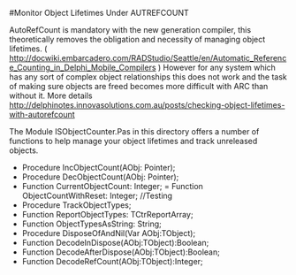 #Monitor Object Lifetimes Under AUTREFCOUNT


AutoRefCount is mandatory with the new generation compiler, this theoretically removes the obligation and necessity of managing object lifetimes.  ( http://docwiki.embarcadero.com/RADStudio/Seattle/en/Automatic_Reference_Counting_in_Delphi_Mobile_Compilers )
However for any system which has any sort of complex object relationships this does not work and the task of making sure objects are freed becomes more difficult with ARC than without it. More details http://delphinotes.innovasolutions.com.au/posts/checking-object-lifetimes-with-autorefcount


The Module ISObjectCounter.Pas in this directory offers a number of functions to help manage your object lifetimes and track unreleased objects.

- Procedure IncObjectCount(AObj: Pointer);
- Procedure DecObjectCount(AObj: Pointer);
- Function CurrentObjectCount: Integer;
= Function ObjectCountWithReset: Integer; //Testing
- Procedure TrackObjectTypes;
- Function ReportObjectTypes: TCtrReportArray;
- Function ObjectTypesAsString: String;
- Procedure DisposeOfAndNil(Var AObj:TObject);
- Function DecodeInDispose(AObj:TObject):Boolean;
- Function DecodeAfterDispose(AObj:TObject):Boolean;
- Function DecodeRefCount(AObj:TObject):Integer;


